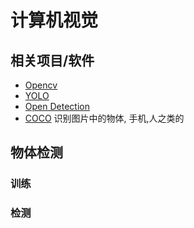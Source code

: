 # 计算机视觉

## 相关项目/软件

* [Opencv](opencv)
* [YOLO](YOLO)
* [Open Detection](http://opendetection.com/)
* [COCO](http://mscoco.org/explore/) 识别图片中的物体, 手机,人之类的

## 物体检测
### 训练

### 检测